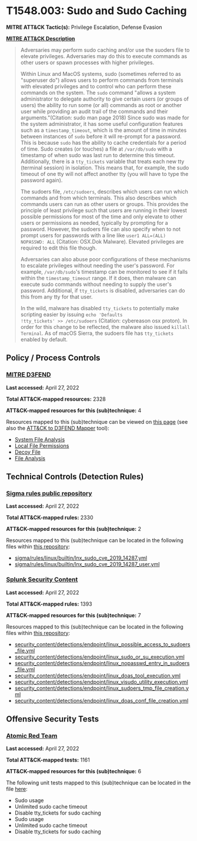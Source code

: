 # T1548.003: Sudo and Sudo Caching
**MITRE ATT&CK Tactic(s):** Privilege Escalation, Defense Evasion

**[MITRE ATT&CK Description](https://attack.mitre.org/techniques/T1548/003)**
<blockquote>Adversaries may perform sudo caching and/or use the suoders file to elevate privileges. Adversaries may do this to execute commands as other users or spawn processes with higher privileges.

Within Linux and MacOS systems, sudo (sometimes referred to as "superuser do") allows users to perform commands from terminals with elevated privileges and to control who can perform these commands on the system. The <code>sudo</code> command "allows a system administrator to delegate authority to give certain users (or groups of users) the ability to run some (or all) commands as root or another user while providing an audit trail of the commands and their arguments."(Citation: sudo man page 2018) Since sudo was made for the system administrator, it has some useful configuration features such as a <code>timestamp_timeout</code>, which is the amount of time in minutes between instances of <code>sudo</code> before it will re-prompt for a password. This is because <code>sudo</code> has the ability to cache credentials for a period of time. Sudo creates (or touches) a file at <code>/var/db/sudo</code> with a timestamp of when sudo was last run to determine this timeout. Additionally, there is a <code>tty_tickets</code> variable that treats each new tty (terminal session) in isolation. This means that, for example, the sudo timeout of one tty will not affect another tty (you will have to type the password again).

The sudoers file, <code>/etc/sudoers</code>, describes which users can run which commands and from which terminals. This also describes which commands users can run as other users or groups. This provides the principle of least privilege such that users are running in their lowest possible permissions for most of the time and only elevate to other users or permissions as needed, typically by prompting for a password. However, the sudoers file can also specify when to not prompt users for passwords with a line like <code>user1 ALL=(ALL) NOPASSWD: ALL</code> (Citation: OSX.Dok Malware). Elevated privileges are required to edit this file though.

Adversaries can also abuse poor configurations of these mechanisms to escalate privileges without needing the user's password. For example, <code>/var/db/sudo</code>'s timestamp can be monitored to see if it falls within the <code>timestamp_timeout</code> range. If it does, then malware can execute sudo commands without needing to supply the user's password. Additional, if <code>tty_tickets</code> is disabled, adversaries can do this from any tty for that user.

In the wild, malware has disabled <code>tty_tickets</code> to potentially make scripting easier by issuing <code>echo \'Defaults !tty_tickets\' >> /etc/sudoers</code> (Citation: cybereason osx proton). In order for this change to be reflected, the malware also issued <code>killall Terminal</code>. As of macOS Sierra, the sudoers file has <code>tty_tickets</code> enabled by default.</blockquote>

## Policy / Process Controls
### [MITRE D3FEND](https://d3fend.mitre.org/)
**Last accessed:** April 27, 2022

**Total ATT&CK-mapped resources:** 2328

**ATT&CK-mapped resources for this (sub)technique:** 4

Resources mapped to this (sub)technique can be viewed on [this page](https://d3fend.mitre.org/) (see also the [ATT&CK to D3FEND Mapper](https://d3fend.mitre.org/tools/attack-mapper) tool):

* [System File Analysis](https://d3fend.mitre.org/techniques/d3f:SystemFileAnalysis)
* [Local File Permissions](https://d3fend.mitre.org/techniques/d3f:LocalFilePermissions)
* [Decoy File](https://d3fend.mitre.org/techniques/d3f:DecoyFile)
* [File Analysis](https://d3fend.mitre.org/techniques/d3f:FileAnalysis)

## Technical Controls (Detection Rules)
### [Sigma rules public repository](https://github.com/SigmaHQ/sigma)
**Last accessed:** April 27, 2022

**Total ATT&CK-mapped rules:** 2330

**ATT&CK-mapped resources for this (sub)technique:** 2

Resources mapped to this (sub)technique can be located in the following files within [this repository](https://github.com/SigmaHQ/sigma/tree/master/rules):

* [sigma/rules/linux/builtin/lnx_sudo_cve_2019_14287.yml](https://github.com/SigmaHQ/sigma/blob/master/rules/linux/builtin/lnx_sudo_cve_2019_14287.yml)
* [sigma/rules/linux/builtin/lnx_sudo_cve_2019_14287_user.yml](https://github.com/SigmaHQ/sigma/blob/master/rules/linux/builtin/lnx_sudo_cve_2019_14287_user.yml)

### [Splunk Security Content](https://github.com/splunk/security_content)
**Last accessed:** April 27, 2022

**Total ATT&CK-mapped rules:** 1393

**ATT&CK-mapped resources for this (sub)technique:** 7

Resources mapped to this (sub)technique can be located in the following files within [this repository](https://github.com/splunk/security_content/tree/develop/detections):

* [security_content/detections/endpoint/linux_possible_access_to_sudoers_file.yml](https://github.com/splunk/security_content/blob/develop/detections/endpoint/linux_possible_access_to_sudoers_file.yml)
* [security_content/detections/endpoint/linux_sudo_or_su_execution.yml](https://github.com/splunk/security_content/blob/develop/detections/endpoint/linux_sudo_or_su_execution.yml)
* [security_content/detections/endpoint/linux_nopasswd_entry_in_sudoers_file.yml](https://github.com/splunk/security_content/blob/develop/detections/endpoint/linux_nopasswd_entry_in_sudoers_file.yml)
* [security_content/detections/endpoint/linux_doas_tool_execution.yml](https://github.com/splunk/security_content/blob/develop/detections/endpoint/linux_doas_tool_execution.yml)
* [security_content/detections/endpoint/linux_visudo_utility_execution.yml](https://github.com/splunk/security_content/blob/develop/detections/endpoint/linux_visudo_utility_execution.yml)
* [security_content/detections/endpoint/linux_sudoers_tmp_file_creation.yml](https://github.com/splunk/security_content/blob/develop/detections/endpoint/linux_sudoers_tmp_file_creation.yml)
* [security_content/detections/endpoint/linux_doas_conf_file_creation.yml](https://github.com/splunk/security_content/blob/develop/detections/endpoint/linux_doas_conf_file_creation.yml)


## Offensive Security Tests
### [Atomic Red Team](https://github.com/redcanaryco/atomic-red-team)
**Last accessed:** April 27, 2022

**Total ATT&CK-mapped tests:** 1161

**ATT&CK-mapped resources for this (sub)technique:** 6

The following unit tests mapped to this (sub)technique can be located in the file [here](https://github.com/redcanaryco/atomic-red-team/tree/master/atomics/T1548.003/T1548.003.yaml):

* Sudo usage
* Unlimited sudo cache timeout
* Disable tty_tickets for sudo caching
* Sudo usage
* Unlimited sudo cache timeout
* Disable tty_tickets for sudo caching

